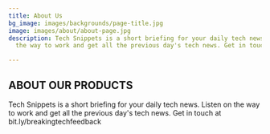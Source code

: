 ```yaml
---
title: About Us
bg_image: images/backgrounds/page-title.jpg
image: images/about/about-page.jpg
description: Tech Snippets is a short briefing for your daily tech news. Listen on
  the way to work and get all the previous day's tech news. Get in touch at bit.ly/breakingtechfeedback

---
```

## ABOUT OUR PRODUCTS

Tech Snippets is a short briefing for your daily tech news. Listen on the way to work and get all the previous day's tech news. Get in touch at bit.ly/breakingtechfeedback